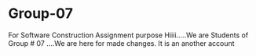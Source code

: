 # Group-07
For Software Construction Assignment purpose
Hiiii.....We are Students of Group # 07 ....We are here for made changes.
It is an another account
